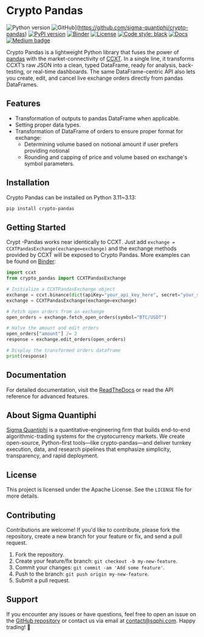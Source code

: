 # Crypto Pandas

![Python version](https://img.shields.io/badge/python-3.11%20%7C%203.12%20%7C%203.13-blue.svg)
![GitHub](https://img.shields.io/badge/github-Visit&nbsp;Repo-black?style=for-the-badge&logo=github)](https://github.com/sigma-quantiphi/crypto-pandas)
[![PyPI version](https://badge.fury.io/py/crypto-pandas.svg)](https://pypi.org/project/crypto-pandas/)
[![Binder](https://mybinder.org/badge_logo.svg)](https://mybinder.org/v2/gh/sigma-quantiphi/crypto-pandas/HEAD?urlpath=%2Fdoc%2Ftree%2Fexamples)
[![License](https://img.shields.io/badge/license-Apache%202.0-blue.svg)](https://github.com/sigma-quantiphi/crypto-pandas/blob/main/LICENSE.md)
[![Code style: black](https://img.shields.io/badge/code%20style-black-000000.svg)](https://github.com/psf/black)
[![Docs](https://readthedocs.org/projects/crypto-pandas/badge/?version=latest)](https://crypto-pandas.readthedocs.io/en/latest/)
[![Medium badge](https://img.shields.io/badge/-Follow&nbsp;on&nbsp;Medium-black?style=social&logo=medium)](https://medium.com/@lucasjamar47)

Crypto Pandas is a lightweight Python library that fuses the power of [pandas](https://pandas.pydata.org/) with the market-connectivity of [CCXT](https://github.com/ccxt/ccxt/).
In a single line, it transforms CCXT’s raw JSON into a clean, typed DataFrame, ready for analysis, back-testing, or real-time dashboards.
The same DataFrame-centric API also lets you create, edit, and cancel live exchange orders directly from pandas DataFrames.

## Features

- Transformation of outputs to pandas DataFrame when applicable.
- Setting proper data types.
- Transformation of DataFrame of orders to ensure proper format for exchange:
  - Determining volume based on notional amount if user prefers providing notional
  - Rounding and capping of price and volume based on exchange's symbol parameters.

## Installation

Crypto Pandas can be installed on Python 3.11~3.13:

```bash
pip install crypto-pandas
```

## Getting Started

Crypt -Pandas works near identically to CCXT. Just add `exchange = CCXTPandasExchange(exchange=exchange)`
and the exchange methods provided by CCXT will be exposed to Crypto Pandas.
More examples can be found on [Binder](https://mybinder.org/v2/gh/sigma-quantiphi/crypto-pandas/HEAD?urlpath=%2Fdoc%2Ftree%2Fexamples): 

```python
import ccxt
from crypto_pandas import CCXTPandasExchange

# Initialize a CCXTPandasExchange object
exchange = ccxt.binance(dict(apiKey="your_api_key_here", secret="your_secret_here"))
exchange = CCXTPandasExchange(exchange=exchange)

# Fetch open orders from an exchange
open_orders = exchange.fetch_open_orders(symbol="BTC/USDT")

# Halve the amount and edit orders
open_orders["amount"] /= 2
response = exchange.edit_orders(open_orders)

# Display the transformed orders dataframe
print(response)
```

## Documentation

For detailed documentation, visit the [ReadTheDocs](https://crypto-pandas.readthedocs.io/en/latest/) or read the API reference for
advanced features.

## About Sigma Quantiphi
[Sigma Quantiphi](https://www.sigmaquantiphi.com/) is a quantitative-engineering firm that builds end-to-end algorithmic-trading systems for the cryptocurrency markets.
We create open-source, Python-first tools—like crypto-pandas—and deliver turnkey execution, data, and research pipelines that emphasize simplicity, transparency, and rapid deployment.

## License

This project is licensed under the Apache License. See the `LICENSE` file for more details.

## Contributing

Contributions are welcome! If you'd like to contribute, please fork the repository, create a new branch for your feature
or fix, and send a pull request.

1. Fork the repository.
2. Create your feature/fix branch: `git checkout -b my-new-feature`.
3. Commit your changes: `git commit -am 'Add some feature'`.
4. Push to the branch: `git push origin my-new-feature`.
5. Submit a pull request.

## Support

If you encounter any issues or have questions, feel free to open an issue on
the [GitHub repository](https://github.com/yourusername/crypto-pandas) or contact us via email at contact@sqphi.com.
Happy trading! 🚀
